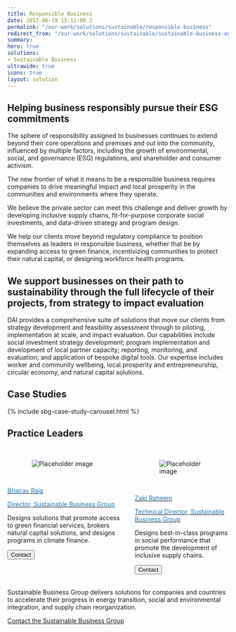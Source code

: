 ```yaml
---
title: Responsible Business
date: 2017-06-19 15:11:00 Z
permalink: "/our-work/solutions/sustainable/responsible-business"
redirect_from: "/our-work/solutions/sustainable/sustainable-business-enterprise-innovation"
summary: 
hero: true
solutions:
- Sustainable Business
ultrawide: true
icons: true
layout: solution
---
```


## Helping business responsibly pursue their ESG commitments

The sphere of responsibility assigned to businesses continues to extend beyond their core operations and premises and out into the community, influenced by multiple factors, including the growth of environmental, social, and governance (ESG) regulations, and shareholder and consumer activism.

The new frontier of what it means to be a responsible business requires companies to drive meaningful impact and local prosperity in the communities and environments where they operate.

We believe the private sector can meet this challenge and deliver growth by developing inclusive supply chains, fit-for-purpose corporate social investments, and data-driven strategy and program design.

We help our clients move beyond regulatory compliance to position themselves as leaders in responsible business, whether that be by expanding access to green finance, incentivizing communities to protect their natural capital, or designing workforce health programs.

## We support businesses on their path to sustainability through the full lifecycle of their projects, from strategy to impact evaluation

DAI provides a comprehensive suite of solutions that move our clients from strategy development and feasibility assessment through to piloting, implementation at scale, and impact evaluation. Our capabilities include social investment strategy development; program implementation and development of local partner capacity; reporting, monitoring, and evaluation; and application of bespoke digital tools. Our expertise includes worker and community wellbeing, local prosperity and entrepreneurship, circular economy, and natural capital solutions.

## Case Studies

{% include sbg-case-study-carousel.html %}

## Practice Leaders

<div class="bulma enterprise-innovation">
<div class="container">
<div class="columns">
<div class="column">
<div class="bulma-card bm--card-equal-height">
<div class="card is-child">
<div class="card-image" style="padding: 1rem;">
<figure class="image is-128x128">
<img class="is-rounded" src="/uploads/Bhairav%20Raja.png" alt="Placeholder image">
</figure>
</div>
<div class="card-content">
<div class="media">
<a href="/who-we-are/our-team/bhairav-raja">
<div class="media-content">
<p class="title is-4" style="color: #1e7ab3;">Bhairav Raja</p>
<p class="subtitle is-6" style="color: #1e7ab3;">Director, Sustainable Business Group</p>
</div>
</a>
</div>
<div class="content">
<p>Designs solutions that promote access to green financial services, brokers natural capital solutions, and designs programs in climate finance.</p>
<div class="bulma">
<button class="button is-primary" onclick="window.location.href='mailto:Bhairav_Raja@dai.com'">
<span class="icon is-small">
<i class="fa-solid fa-envelope"></i>
</span>
<span>Contact</span>
</button>
</div>
</div>
</div>
</div>
</div>
</div>
<div class="column">
<div class="bulma-card bm--card-equal-height">
<div class="card is-child bm--card-equal-height">
<div class="card-image" style="padding: 1rem;">
<figure class="image is-128x128">
<img class="is-rounded" src="/uploads/Zaki%20Raheem.png" alt="Placeholder image">
</figure>
</div>
<div class="card-content">
<div class="media">
<a href="/who-we-are/our-team/zaki-raheem">
<div class="media-content">
<p class="title is-4" style="color:#1e7ab3;">Zaki Raheem</p>
<p class="subtitle is-6" style="color:#1e7ab3;">Technical Director, Sustainable Business Group</p>
</div>
</a>
</div>
<div class="content">
<p>Designs best-in-class programs in social performance that promote the development
of inclusive supply chains.​​</p>
<div class="bulma">
<button class="button is-primary" onclick="window.location.href='mailto:zaki_raheem@dai.com'">
<span class="icon is-small">
<i class="fa-solid fa-envelope"></i>
</span>
<span>Contact</span>
</button>
</div>
</div>
</div>
</div>
</div>
</div>
</div>
</div>
</div>

<aside style="margin-top: 2rem;">
<p>Sustainable Business Group delivers solutions for companies and countries to accelerate their progress in energy transition, social and environmental integration, and supply chain reorganization.</P>
<a style="width: 50%;" href="mailto:contact_sbg@dai.com" target="blank" class="primary-block--button expert-button">Contact the Sustainable Business Group <svg class="redirect" viewBox="0 0 36 70" preserveAspectRatio="xMinYMax meet"><use xlink:href="#redirect"></use></svg></a>
</aside>